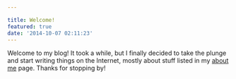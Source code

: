 ```yaml
---

title: Welcome!
featured: true
date: '2014-10-07 02:11:23'
---
```


Welcome to my blog! It took a while, but I finally decided to take the plunge and start writing things on the Internet, mostly about stuff listed in my [about me](/about/) page. Thanks for stopping by!
